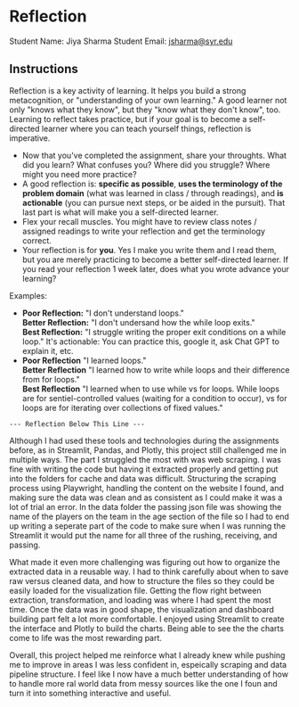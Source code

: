 # Reflection

Student Name:  Jiya Sharma
Student Email:  jsharma@syr.edu

## Instructions

Reflection is a key activity of learning. It helps you build a strong metacognition, or "understanding of your own learning." A good learner not only "knows what they know", but they "know what they don't know", too. Learning to reflect takes practice, but if your goal is to become a self-directed learner where you can teach yourself things, reflection is imperative.

- Now that you've completed the assignment, share your throughts. What did you learn? What confuses you? Where did you struggle? Where might you need more practice?
- A good reflection is: **specific as possible**,  **uses the terminology of the problem domain** (what was learned in class / through readings), and **is actionable** (you can pursue next steps, or be aided in the pursuit). That last part is what will make you a self-directed learner.
- Flex your recall muscles. You might have to review class notes / assigned readings to write your reflection and get the terminology correct.
- Your reflection is for **you**. Yes I make you write them and I read them, but you are merely practicing to become a better self-directed learner. If you read your reflection 1 week later, does what you wrote advance your learning?

Examples:

- **Poor Reflection:**  "I don't understand loops."   
**Better Reflection:** "I don't undersand how the while loop exits."   
**Best Reflection:** "I struggle writing the proper exit conditions on a while loop." It's actionable: You can practice this, google it, ask Chat GPT to explain it, etc. 
-  **Poor Reflection** "I learned loops."   
**Better Reflection** "I learned how to write while loops and their difference from for loops."   
**Best Reflection** "I learned when to use while vs for loops. While loops are for sentiel-controlled values (waiting for a condition to occur), vs for loops are for iterating over collections of fixed values."

`--- Reflection Below This Line ---`

Although I had used these tools and technologies during the assignments before, as in Streamlit, Pandas, and Plotly, this project still challenged me in multiple ways. The part I struggled the most with was web scraping. I was fine with writing the code but having it extracted properly and getting put into the folders for cache and data was difficult. Structuring the scraping process using Playwright, handling the content on the website I found, and making sure the data was clean and as consistent as I could make it was a lot of trial an error. In the data folder the passing json file was showing the name of the players on the team in the age section of the file so I had to end up writing a seperate part of the code to make sure when I was running the Streamlit it would put the name for all three of the rushing, receiving, and passing. 

What made it even more challenging was figuring out how to organize the extracted data in a reusable way. I had to think carefully about when to save raw versus cleaned data, and how to structure the files so they could be easily loaded for the visualization file. Getting the flow right between extraction, transformation, and loading was where I had spent the most time. Once the data was in good shape, the visualization and dashboard building part felt a lot more comfortable. I enjoyed using Streamlit to create the interface and Plotly to build the charts. Being able to see the the charts come to life was the most rewarding part. 

Overall, this project helped me reinforce what I already knew while pushing me to improve in areas I was less confident in, espeically scraping and data pipeline structure. I feel like I now have a much better understanding of how to handle more ral world data from messy sources like the one I foun and turn it into something interactive and useful.